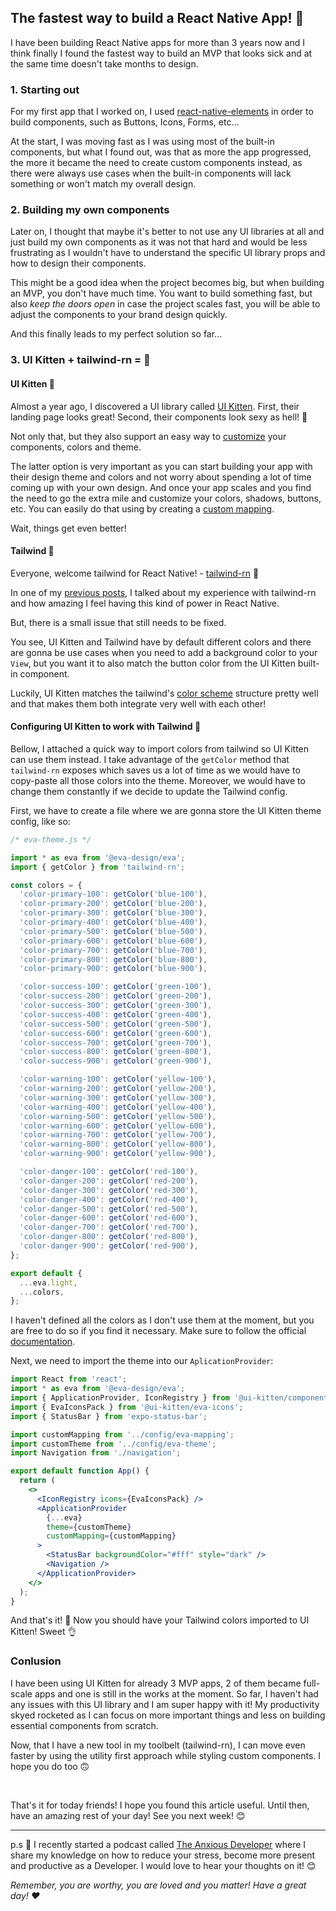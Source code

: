 ## The fastest way to build a React Native App! 🚀

I have been building React Native apps for more than 3 years now and I think finally I found the fastest way to build an MVP that looks sick and at the same time doesn't take months to design.

### 1. Starting out
For my first app that I worked on, I used  [react-native-elements](https://reactnativeelements.com/) in order to build components, such as Buttons, Icons, Forms, etc...

At the start, I was moving fast as I was using most of the built-in components, but what I found out, was that as more the app progressed, the more it became the need to create custom components instead, as there were always use cases when the built-in components will lack something or won't match my overall design.

### 2. Building my own components

Later on, I thought that maybe it's better to not use any UI libraries at all and just build my own components as it was not that hard and would be less frustrating as I wouldn't have to understand the specific UI library props and how to design their components.

This might be a good idea when the project becomes big, but when building an MVP, you don't have much time. You want to build something fast, but also *keep the doors open* in case the project scales fast, you will be able to adjust the components to your brand design quickly.

And this finally leads to my perfect solution so far...

### 3. UI Kitten + tailwind-rn = 🚀

#### UI Kitten 🎨

Almost a year ago, I discovered a UI library called  [UI Kitten](https://akveo.github.io/react-native-ui-kitten/). First, their landing page looks great! Second, their components look sexy as hell! 🕺

Not only that, but they also support an easy way to  [customize](https://akveo.github.io/react-native-ui-kitten/docs/design-system/eva-design-system-intro#eva-design-system)  your components, colors and theme.

The latter option is very important as you can start building your app with their design theme and colors and not worry about spending a lot of time coming up with your own design. And once your app scales and you find the need to go the extra mile and customize your colors, shadows, buttons, etc. You can easily do that using by creating a  [custom mapping](https://akveo.github.io/react-native-ui-kitten/docs/design-system/customize-mapping#customize-component-mapping).

Wait, things get even better!

#### Tailwind 🦎

Everyone, welcome tailwind for React Native! -  [tailwind-rn](https://github.com/vadimdemedes/tailwind-rn) 👏

In one of my  [previous posts](https://blog.andreizgirvaci.com/using-tailwind-in-react-native), I talked about my experience with tailwind-rn and how amazing I feel having this kind of power in React Native.

But, there is a small issue that still needs to be fixed.

You see, UI Kitten and Tailwind have by default different colors and there are gonna be use cases when you need to add a background color to your `View`, but you want it to also match the button color from the UI Kitten built-in component.

Luckily, UI Kitten matches the tailwind's  [color scheme](https://colors.eva.design/)  structure pretty well and that makes them both integrate very well with each other!

#### Configuring UI Kitten to work with Tailwind 🔨

Bellow, I attached a quick way to import colors from tailwind so UI Kitten can use them instead. I take advantage of the `getColor` method that `tailwind-rn` exposes which saves us a lot of time as we would have to copy-paste all those colors into the theme. Moreover, we would have to change them constantly if we decide to update the Tailwind config.

First, we have to create a file where we are gonna store the UI Kitten theme config, like so:

```jsx
/* eva-theme.js */

import * as eva from '@eva-design/eva';
import { getColor } from 'tailwind-rn';

const colors = {
  'color-primary-100': getColor('blue-100'),
  'color-primary-200': getColor('blue-200'),
  'color-primary-300': getColor('blue-300'),
  'color-primary-400': getColor('blue-400'),
  'color-primary-500': getColor('blue-500'),
  'color-primary-600': getColor('blue-600'),
  'color-primary-700': getColor('blue-700'),
  'color-primary-800': getColor('blue-800'),
  'color-primary-900': getColor('blue-900'),

  'color-success-100': getColor('green-100'),
  'color-success-200': getColor('green-200'),
  'color-success-300': getColor('green-300'),
  'color-success-400': getColor('green-400'),
  'color-success-500': getColor('green-500'),
  'color-success-600': getColor('green-600'),
  'color-success-700': getColor('green-700'),
  'color-success-800': getColor('green-800'),
  'color-success-900': getColor('green-900'),

  'color-warning-100': getColor('yellow-100'),
  'color-warning-200': getColor('yellow-200'),
  'color-warning-300': getColor('yellow-300'),
  'color-warning-400': getColor('yellow-400'),
  'color-warning-500': getColor('yellow-500'),
  'color-warning-600': getColor('yellow-600'),
  'color-warning-700': getColor('yellow-700'),
  'color-warning-800': getColor('yellow-800'),
  'color-warning-900': getColor('yellow-900'),

  'color-danger-100': getColor('red-100'),
  'color-danger-200': getColor('red-200'),
  'color-danger-300': getColor('red-300'),
  'color-danger-400': getColor('red-400'),
  'color-danger-500': getColor('red-500'),
  'color-danger-600': getColor('red-600'),
  'color-danger-700': getColor('red-700'),
  'color-danger-800': getColor('red-800'),
  'color-danger-900': getColor('red-900'),
};

export default {
  ...eva.light,
  ...colors,
};
```

I haven't defined all the colors as I don't use them at the moment, but you are free to do so if you find it necessary. Make sure to follow the official  [documentation](https://akveo.github.io/react-native-ui-kitten/docs/design-system/design-system-theme#a-theme).

Next, we need to import the theme into our `AplicationProvider`:

```jsx
import React from 'react';
import * as eva from '@eva-design/eva';
import { ApplicationProvider, IconRegistry } from '@ui-kitten/components';
import { EvaIconsPack } from '@ui-kitten/eva-icons';
import { StatusBar } from 'expo-status-bar';

import customMapping from '../config/eva-mapping';
import customTheme from '../config/eva-theme';
import Navigation from './navigation';

export default function App() {
  return (
    <>
      <IconRegistry icons={EvaIconsPack} />
      <ApplicationProvider
        {...eva}
        theme={customTheme}
        customMapping={customMapping}
      >
        <StatusBar backgroundColor="#fff" style="dark" />
        <Navigation />
      </ApplicationProvider>
    </>
  );
}
```

And that's it! 👏 Now you should have your Tailwind colors imported to UI Kitten! Sweet 👌

### Conlusion

I have been using UI Kitten for already 3 MVP apps, 2 of them became full-scale apps and one is still in the works at the moment. So far, I haven't had any issues with this UI library and I am super happy with it! My productivity skyed rocketed as I can focus on more important things and less on building essential components from scratch.

Now, that I have a new tool in my toolbelt (tailwind-rn), I can move even faster by using the utility first approach while styling custom components. I hope you do too 🙃

<br />

That's it for today friends! I hope you found this article useful. Until then, have an amazing rest of your day! See you next week! 😊

---

p.s 🤫 I recently started a podcast called [The Anxious Developer](https://apple.co/39yOnvz) where I share my knowledge on how to reduce your stress, become more present and productive as a Developer. I would love to hear your thoughts on it! 😊

*Remember, you are worthy, you are loved and you matter! Have a great day! ❤️*

 